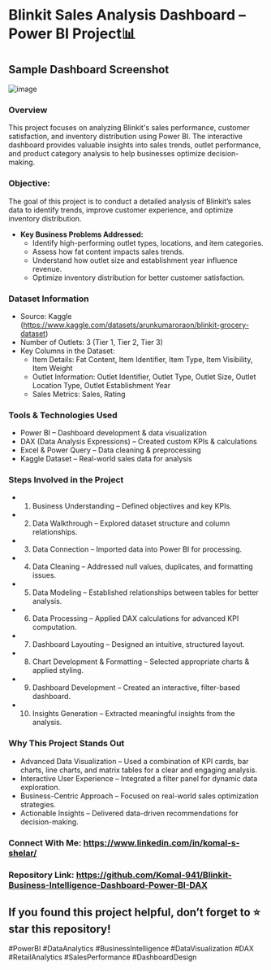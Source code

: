 # Blinkit Sales Analysis Dashboard – Power BI Project📊 

## Sample Dashboard Screenshot
![image](https://github.com/user-attachments/assets/12888d9b-2c04-4e0a-bc52-6bc80672f3e9)


### Overview 
This project focuses on analyzing Blinkit's sales performance, customer satisfaction, and inventory distribution using Power BI. 
The interactive dashboard provides valuable insights into sales trends, outlet performance, and product category analysis to help businesses optimize decision-making.
### Objective:
The goal of this project is to conduct a detailed analysis of Blinkit’s sales data to identify trends, improve customer experience, and optimize inventory distribution.
- **Key Business Problems Addressed:**
   - Identify high-performing outlet types, locations, and item categories.
   - Assess how fat content impacts sales trends.
   - Understand how outlet size and establishment year influence revenue.
   - Optimize inventory distribution for better customer satisfaction.

### Dataset Information
 - Source: Kaggle (https://www.kaggle.com/datasets/arunkumaroraon/blinkit-grocery-dataset)
-  Number of Outlets: 3 (Tier 1, Tier 2, Tier 3)
-  Key Columns in the Dataset:
     - Item Details: Fat Content, Item Identifier, Item Type, Item Visibility, Item Weight
     - Outlet Information: Outlet Identifier, Outlet Type, Outlet Size, Outlet Location Type, Outlet Establishment Year
     - Sales Metrics: Sales, Rating

###  Tools & Technologies Used
- Power BI – Dashboard development & data visualization
- DAX (Data Analysis Expressions) – Created custom KPIs & calculations
- Excel & Power Query – Data cleaning & preprocessing
- Kaggle Dataset – Real-world sales data for analysis

### Steps Involved in the Project
- 1. Business Understanding – Defined objectives and key KPIs.
- 2. Data Walkthrough – Explored dataset structure and column relationships.
- 3. Data Connection – Imported data into Power BI for processing.
- 4. Data Cleaning – Addressed null values, duplicates, and formatting issues.
- 5. Data Modeling – Established relationships between tables for better analysis.
- 6. Data Processing – Applied DAX calculations for advanced KPI computation.
- 7. Dashboard Layouting – Designed an intuitive, structured layout.
- 8. Chart Development & Formatting – Selected appropriate charts & applied styling.
- 9. Dashboard Development – Created an interactive, filter-based dashboard.
- 10. Insights Generation – Extracted meaningful insights from the analysis.

### Why This Project Stands Out
-  Advanced Data Visualization – Used a combination of KPI cards, bar charts, line charts, and matrix tables for a clear and engaging analysis.
-  Interactive User Experience – Integrated a filter panel for dynamic data exploration.
-  Business-Centric Approach – Focused on real-world sales optimization strategies.
-  Actionable Insights – Delivered data-driven recommendations for decision-making.

### Connect With Me: https://www.linkedin.com/in/komal-s-shelar/

### Repository Link: https://github.com/Komal-941/Blinkit-Business-Intelligence-Dashboard-Power-BI-DAX

## If you found this project helpful, don’t forget to ⭐ star this repository! 

#PowerBI #DataAnalytics #BusinessIntelligence #DataVisualization #DAX #RetailAnalytics #SalesPerformance #DashboardDesign
